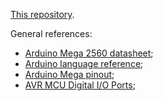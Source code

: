 [This repository](https://github.com/Marcos7765/SD).

General references:

- [Arduino Mega 2560 datasheet](https://docs.arduino.cc/resources/datasheets/A000067-datasheet.pdf);
- [Arduino language reference](https://www.arduino.cc/reference/en/);
- [Arduino Mega pinout](https://www.electronicshub.org/arduino-mega-pinout/);
- [AVR MCU Digital I/O Ports](https://developerhelp.microchip.com/xwiki/bin/view/products/mcu-mpu/8-bit-avr/structure/ioports/);
